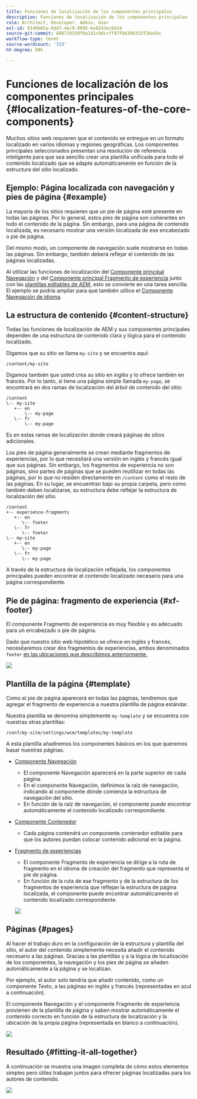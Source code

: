```yaml
---
title: Funciones de localización de los componentes principales
description: Funciones de localización de los componentes principales
role: Architect, Developer, Admin, User
exl-id: 9140b65a-6dd7-4ec9-9095-6e8243ec8424
source-git-commit: 888719359f9a1d1c9dccff97fb639b332f2be54c
workflow-type: tm+mt
source-wordcount: '723'
ht-degree: 98%

---
```


# Funciones de localización de los componentes principales {#localization-features-of-the-core-components}

Muchos sitios web requieren que el contenido se entregue en un formato localizado en varios idiomas y regiones geográficas. Los componentes principales seleccionados presentan una resolución de referencia inteligente para que sea sencillo crear una plantilla unificada para todo el contenido localizado que se adapte automáticamente en función de la estructura del sitio localizado.

## Ejemplo: Página localizada con navegación y pies de página {#example}

La mayoría de los sitios requieren que un pie de página esté presente en todas las páginas. Por lo general, estos pies de página son coherentes en todo el contenido de la página. Sin embargo, para una página de contenido localizada, es necesario mostrar una versión localizada de ese encabezado o pie de página.

Del mismo modo, un componente de navegación suele mostrarse en todas las páginas. Sin embargo, también deberá reflejar el contenido de las páginas localizadas.

Al utilizar las funciones de localización del [Componente principal Navegación](/help/components/navigation.md) y del [Componente principal Fragmento de experiencia](/help/components/experience-fragment.md) junto con las [plantillas editables de AEM](https://experienceleague.adobe.com/docs/experience-manager-cloud-service/sites/authoring/features/templates.html), esto se convierte en una tarea sencilla. El ejemplo se podría ampliar para que también utilice el [Componente Navegación de idioma](/help/components/language-navigation.md).

## La estructura de contenido {#content-structure}

Todas las funciones de localización de AEM y sus componentes principales dependen de una estructura de contenido clara y lógica para el contenido localizado.

Digamos que su sitio se llama `my-site` y se encuentra aquí:

```
/content/my-site
```

Digamos también que usted crea su sitio en inglés y lo ofrece también en francés. Por lo tanto, si tiene una página simple llamada `my-page`, se encontrará en dos ramas de localización del árbol de contenido del sitio:

```
/content
\-- my-site
   +-- en
       \-- my-page
   \-- fr
       \-- my-page
```

Es en estas ramas de localización donde creará páginas de sitios adicionales.

Los pies de página generalmente se crean mediante fragmentos de experiencias, por lo que necesitará una versión en inglés y francés igual que sus páginas. Sin embargo, los fragmentos de experiencia no son páginas, sino partes de páginas que se pueden reutilizar en todas las páginas, por lo que no residen directamente en `/content` como el resto de las páginas. En su lugar, se encuentran bajo su propia carpeta, pero como también deben localizarse, su estructura debe reflejar la estructura de localización del sitio.

```
/content
+-- experience-fragments
   +-- en
      \-- footer
   \-- fr
      \-- footer
\-- my-site
   +-- en
      \-- my-page
   \-- fr
      \-- my-page
```

A través de la estructura de localización reflejada, los componentes principales pueden encontrar el contenido localizado necesario para una página correspondiente.

## Pie de página: fragmento de experiencia {#xf-footer}

El componente Fragmento de experiencia es muy flexible y es adecuado para un encabezado o pie de página.

Dado que nuestro sitio web hipotético se ofrece en inglés y francés, necesitaremos crear dos fragmentos de experiencias, ambos denominados `footer` [en las ubicaciones que describimos anteriormente.](#content-structure)

![](/help/assets/screen-shot-2019-09-09-11.08.28.png)

## Plantilla de la página {#template}

Como el pie de página aparecerá en todas las páginas, tendremos que agregar el fragmento de experiencia a nuestra plantilla de página estándar.

Nuestra plantilla se denomina simplemente `my-template` y se encuentra con nuestras otras plantillas:

```
/conf/my-site/settings/wcm/templates/my-template
```

A esta plantilla añadiremos los componentes básicos en los que queremos basar nuestras páginas.

* [Componente Navegación](/help/components/navigation.md)
   * El componente Navegación aparecerá en la parte superior de cada página.
   * En el componente Navegación, definimos la raíz de navegación, indicando al componente dónde comienza la estructura de navegación del sitio.
   * En función de la raíz de navegación, el componente puede encontrar automáticamente el contenido localizado correspondiente.
* [Componente Contenedor](/help/components/container.md)
   * Cada página contendrá un componente contenedor editable para que los autores puedan colocar contenido adicional en la página.
* [Fragmento de experiencias](/help/components/experience-fragment.md)
   * El componente Fragmento de experiencia se dirige a la ruta de fragmento en el idioma de creación del fragmento que representa el pie de página.
   * En función de la ruta de ese fragmento y de la estructura de los fragmentos de experiencia que reflejan la estructura de página localizada, el componente puede encontrar automáticamente el contenido localizado correspondiente.

   ![](/help/assets/screen-shot-2019-09-09-11.20.10.png)

## Páginas {#pages}

Al hacer el trabajo duro en la configuración de la estructura y plantilla del sitio, el autor del contenido simplemente necesita añadir el contenido necesario a las páginas. Gracias a las plantillas y a la lógica de localización de los componentes, la navegación y los pies de página se añaden automáticamente a la página y se localizan.

Por ejemplo, el autor solo tendría que añadir contenido, como un componente Texto, a las páginas en inglés y francés (representadas en azul a continuación).

El componente Navegación y el componente Fragmento de experiencia provienen de la plantilla de página y saben mostrar automáticamente el contenido correcto en función de la estructura de localización y la ubicación de la propia página (representada en blanco a continuación).

![](/help/assets/screen-shot-2019-09-09-11.22.14.png)

## Resultado {#fitting-it-all-together}

A continuación se muestra una imagen completa de cómo estos elementos simples pero útiles trabajan juntos para ofrecer páginas localizadas para los autores de contenido.

![](/help/assets/screen-shot-2019-09-09-11.27.58.png)
